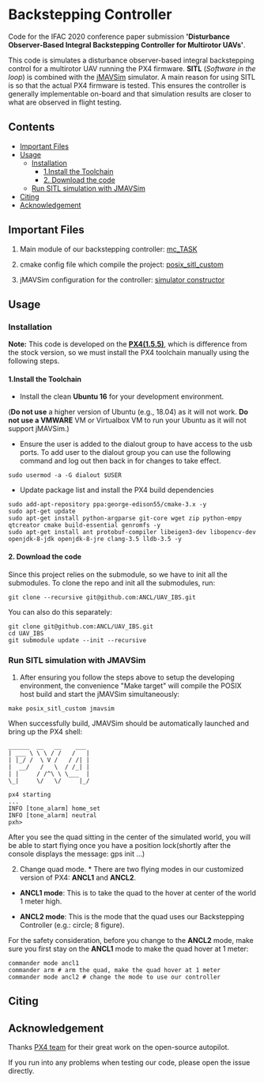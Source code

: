 # Backstepping Controller


Code for the IFAC 2020 conference paper submission **'Disturbance Observer-Based Integral Backstepping Controller for Multirotor UAVs'**. 

This code is simulates a disturbance observer-based integral backstepping control for a multirotor UAV running the PX4 firmware. **SITL**   (*Software in the loop*) is combined with the [jMAVSim](https://github.com/PX4/jMAVSim) simulator. A main reason for using SITL is so that the actual PX4 firmware is tested. This ensures the controller is generally implementable on-board and that simulation results are closer to what are observed in flight testing. 

## Contents

  * [Important Files](#important-files)
  * [Usage](#usage)
    + [Installation](#installation)
      - [1.Install the Toolchain](#1install-the-toolchain)
      - [2. Download the code](#2-download-the-code)
    + [Run SITL simulation with JMAVSim](#run-sitl-simulation-with-jmavsim)
  * [Citing](#citing)
  * [Acknowledgement](#acknowledgement)

## Important Files

1. Main module of our backstepping controller: [mc_TASK](./src/modules/mc_TASK)

2. cmake config file which compile the project: [posix_sitl_custom](./cmake/configs/posix.sitl_custom.cmake)

3. jMAVSim configuration for the controller: [simulator constructor](./Tools/jmavsim/src/me/drton/jmavsim/Simulator.java#L430)

## Usage

### Installation

**Note:** This code is developed on the **[PX4(1.5.5)](https://github.com/PX4/Firmware/releases/tag/v1.5.5)**, which is difference from the stock version, so we must install the PX4 toolchain manually using the following steps.

#### 1.Install the Toolchain

* Install the clean **Ubuntu 16** for your development environment. 

(**Do not use** a higher version of Ubuntu (e.g., 18.04) as it will not work. **Do not use a VMWARE** VM or Virtualbox VM to run your Ubuntu as it will not support jMAVSim.)

* Ensure the user is added to the dialout group to have access to the usb ports. To add user to the dialout group you can use the following command and log out then back in for changes to take effect.

```
sudo usermod -a -G dialout $USER
```

* Update package list and install the PX4 build dependencies

```
sudo add-apt-repository ppa:george-edison55/cmake-3.x -y
sudo apt-get update
sudo apt-get install python-argparse git-core wget zip python-empy qtcreator cmake build-essential genromfs -y
sudo apt-get install ant protobuf-compiler libeigen3-dev libopencv-dev openjdk-8-jdk openjdk-8-jre clang-3.5 lldb-3.5 -y
```

#### 2. Download the code

Since this project relies on the submodule, so we have to init all the submodules. To clone the repo and init all the submodules, run:

```git clone --recursive git@github.com:ANCL/UAV_IBS.git```

You can also do this separately:

```
git clone git@github.com:ANCL/UAV_IBS.git
cd UAV_IBS
git submodule update --init --recursive
```

### Run SITL simulation with JMAVSim

1. After ensuring you follow the steps above to setup the developing environment, the convenience "Make target" will compile the POSIX host build and start the jMAVSim simultaneously:

```make posix_sitl_custom jmavsim```

When successfully build, JMAVSim should be automatically launched and bring up the PX4 shell:

```
______  __   __    ___ 
| ___ \ \ \ / /   /   |
| |_/ /  \ V /   / /| |
|  __/   /   \  / /_| |
| |     / /^\ \ \___  |
\_|     \/   \/     |_/

px4 starting
...
INFO [tone_alarm] home_set
INFO [tone_alarm] neutral
pxh>

```

After you see the quad sitting in the center of the simulated world, you will be able to start flying once you have a position lock(shortly after the console displays the message: gps init …)

2. Change quad mode. * There are two flying modes in our customized version of PX4: **ANCL1** and **ANCL2**.

* **ANCL1 mode**: This is to take the quad to the hover at center of the world 1 meter high.

* **ANCL2 mode**: This is the mode that the quad uses our Backstepping Controller (e.g.: circle; 8 figure).

For the safety consideration, before you change to the **ANCL2** mode, make sure you first stay on the **ANCL1** mode to make the quad hover at 1 meter:

```
commander mode ancl1
commander arm # arm the quad, make the quad hover at 1 meter
commander mode ancl2 # change the mode to use our controller
```

## Citing



## Acknowledgement

Thanks [PX4 team](https://px4.io/) for their great work on the open-source autopilot.

If you run into any problems when testing our code, please open the issue directly.
